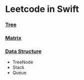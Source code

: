 # Leetcode in Swift

### [Tree]()

### [Matrix]()

### [Data Structure]()
- TreeNode
- Stack
- Queue
